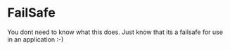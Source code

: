 # FailSafe
You dont need to know what this does. Just know that its a failsafe for use in an application :-)
